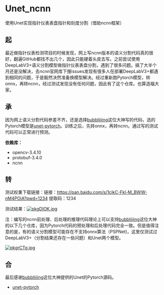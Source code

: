 # Unet_ncnn
使用Unet实现指针仪表表盘指针和刻度分割（借助ncnn框架）

## 起

最近做指针仪表检测项目的时候发现，网上写ncnn版本的语义分割代码真的很好，翻遍GitHub都找不出几个，因此只能硬着头皮去写。之前尝试使用DeepLabV3+语义分割模型做指针仪表表盘分割，遇到了很多问题。搞了大半个月还是没解决，去ncnn官网库下搜issues发现有很多人在部署DeepLabV3+都遇到相同的问题，于是毅然决然准备换模型解决。经过重新跑Pytorch模型，转onnx，再转ncnn，经过测试发现没有任何问题，因此有了这个仓库。也算造福大家。

## 承

因为网上语义分割代码参差不齐，还是选择[bubbliiiing](https://github.com/bubbliiiing)这位大神写的代码，选的Pytorch模型是[unet-pytorch](https://github.com/bubbliiiing/unet-pytorch.git)。训练之后，先转onnx，再转ncnn。通过写的测试代码可以正常进行预测。

**依赖库：**

- opencv-3.4.10
- protobuf-3.4.0
- ncnn

## 转

测试权重下载链接：链接：https://pan.baidu.com/s/1cikC-Fkl-M_BWW-nM4POiA?pwd=1234 
提取码：1234

测试结果：[![pkgDIOK.jpg](https://s21.ax1x.com/2024/07/02/pkgDIOK.jpg)](https://imgse.com/i/pkgDIOK)

注：编写的ncnn前处理、后处理的推理代码理论上可以支持[bubbliiiing](https://github.com/bubbliiiing)这位大神的以下几个仓库，因为Pytorch代码的预处理和后处理代码完全一致。但是值得注意的是，有的语义分割模型可能存在不支持onnx算法（PSPNet)，这里仅测试过DeepLabV3+（分割结果还存在一些问题）和Unet两个模型。

[![pkgrCTg.jpg](https://s21.ax1x.com/2024/07/02/pkgrCTg.jpg)](https://imgse.com/i/pkgrCTg)

## 合

最后感谢[bubbliiiing](https://github.com/bubbliiiing)这位大神提供的Unet的Pytorch源码。

- [unet-pytorch](https://github.com/bubbliiiing/unet-pytorch.git)


